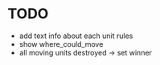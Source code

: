 TODO
=======
- add text info about each unit rules
- show where_could_move
- all moving units destroyed -> set winner